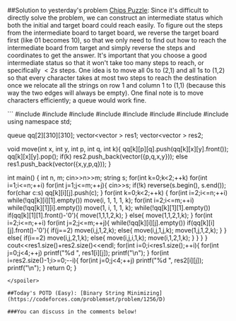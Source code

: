 ##Solution to yesterday's problem [Chips Puzzle](https://codeforces.com/problemset/problem/1054/E):
Since it's difficult to directly solve the problem, we can construct an intermediate status which both the initial and target board could reach easily. To figure out the steps from the intermediate board to target board, we reverse the target board first (like 01 becomes 10), so that we only need to find out how to reach the intermediate board from target and simply reverse the steps and coordinates to get the answer. It's important that you choose a good intermediate status so that it won't take too many steps to reach, or specifically $<2s$ steps. One idea is to move all 0s to (2,1) and all 1s to (1,2) so that every character takes at most two steps to reach the destination once we relocate all the strings on row 1 and column 1 to (1,1) (because this way the two edges will always be empty). One final note is to move characters efficiently; a queue would work fine.

<spoiler summary="Code(C++)">
```
#include<iostream>
#include<cstring>
#include<string>
#include<algorithm>
#include<cmath>
#include<vector>
#include<cstdio>
#include<queue>
using namespace std;

queue<char> qq[2][310][310];
vector<vector<int> > res1;
vector<vector<int> > res2;

void move(int x, int y, int p, int q, int k){
    qq[k][p][q].push(qq[k][x][y].front());
    qq[k][x][y].pop();
    if(k) res2.push_back(vector<int>({p,q,x,y}));
    else res1.push_back(vector<int>({x,y,p,q}));
}

int main() {
    int n, m; cin>>n>>m;
    string s;
    for(int k=0;k<2;++k) for(int i=1;i<=n;++i) for(int j=1;j<=m;++j){
        cin>>s;
        if(!k) reverse(s.begin(), s.end());
        for(char c:s) qq[k][i][j].push(c);
    }
    for(int k=0;k<2;++k) {
        for(int i=2;i<=n;++i) while(!qq[k][i][1].empty()) move(i, 1, 1, 1, k);
        for(int i=2;i<=m;++i) while(!qq[k][1][i].empty()) move(1, i, 1, 1, k);
        while(!qq[k][1][1].empty())
        if(qq[k][1][1].front()-'0'){
            move(1,1,1,2,k);
        } else{
            move(1,1,2,1,k);
        }
        for(int i=2;i<=n;++i) for(int j=2;j<=m;++j){
            while(!qq[k][i][j].empty())
                if(qq[k][i][j].front()-'0'){
                    if(j==2) move(i,j,1,2,k);
                    else{
                        move(i,j,1,j,k);
                        move(1,j,1,2,k);
                    }
                } else{
                    if(i==2) move(i,j,2,1,k);
                    else{
                        move(i,j,i,1,k);
                        move(i,1,2,1,k);
                    }
                }
        }
    }
    cout<<res1.size()+res2.size()<<endl;
    for(int i=0;i<res1.size();++i){
        for(int j=0;j<4;++j) printf("%d ", res1[i][j]);
        printf("\n");
    }
    for(int i=res2.size()-1;i>=0;--i){
        for(int j=0;j<4;++j) printf("%d ", res2[i][j]);
        printf("\n");
    }
    return 0;
}

```
</spoiler>

##Today's POTD (Easy): [Binary String Minimizing](https://codeforces.com/problemset/problem/1256/D)

###You can discuss in the comments below!
